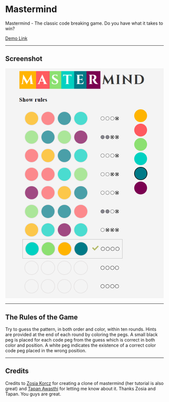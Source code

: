 # Mastermind

Mastermind - The classic code breaking game. Do you have what it takes to win?

[Demo Link](https://my-mastermind-game.netlify.app/)

---

## Screenshot

![Game Screenshot](public/assets/images/Main-Game-Screenshot.png)

---

## The Rules of the Game

Try to guess the pattern, in both order and color, within ten rounds. 
Hints are provided at the end of each round by coloring the pegs.
A small black peg is placed for each code peg from the guess which is correct 
in both color and position. A white peg indicates the existence of a correct 
color code peg placed in the wrong position. 

---

## Credits

Credits to [Zosia Korcz](https://zofiakorcz.pl/about.html) for creating a clone of mastermind (her tutorial is also great) and [Tapan Awasthi](https://www.linkedin.com/in/tapan-awasthi02/) for letting me know about it. Thanks Zosia and Tapan. You guys are great.
